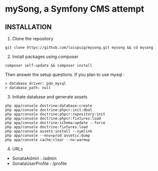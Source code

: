# mySong, a Symfony CMS attempt

## INSTALLATION

1. Clone the repository

```
git clone https://github.com/loispuig/mysong.git mysong && cd mysong
```

2. Install packages using composer

```
composer self-update && composer install
```

Then answer the setup questions.
If you plan to use mysql :

```
> database_driver: pdo_mysql
> database_path: null
```

3. Initiate database and generate assets

```
php app/console doctrine:database:create
php app/console doctrine:phpcr:init:dbal
php app/console doctrine:phpcr:repository:init
php app/console doctrine:phpcr:fixtures:load
php app/console doctrine:schema:update --force
php app/console doctrine:fixtures:load
php app/console assets:install --symlink
php app/console --env=prod assetic:dump
php app/console cache:clear --no-warmup
```

4. URLs

* SonataAdmin : /admin
* SonataUserProfile : /profile